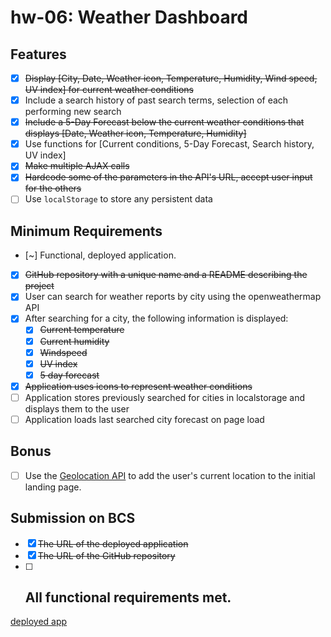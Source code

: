 # hw-06: Weather Dashboard

## Features
* [x] ~~Display [City, Date, Weather icon, Temperature, Humidity, Wind speed, UV index] for current weather conditions~~
* [x] Include a search history of past search terms, selection of each performing new search
* [x] ~~Include a 5-Day Forecast below the current weather conditions that displays [Date, Weather icon, Temperature, Humidity]~~
* [x] Use functions for [Current conditions, 5-Day Forecast, Search history, UV index]
* [x] ~~Make multiple AJAX calls~~
* [x] ~~Hardcode some of the parameters in the API's URL, accept user input for the others~~
* [ ] Use `localStorage` to store any persistent data

## Minimum Requirements
* [~] Functional, deployed application.
* [x] ~~GitHub repository with a unique name and a README describing the project~~
* [x] User can search for weather reports by city using the openweathermap API
* [x] After searching for a city, the following information is displayed:
  * [x] ~~Current temperature~~
  * [x] ~~Current humidity~~
  * [x] ~~Windspeed~~
  * [x] ~~UV index~~
  * [x] ~~5 day forecast~~
* [x] ~~Application uses icons to represent weather conditions~~
* [ ] Application stores previously searched for cities in localstorage and displays them to the user
* [ ] Application loads last searched city forecast on page load

## Bonus
* [ ] Use the [Geolocation API](https://developer.mozilla.org/en-US/docs/Web/API/Geolocation_API) to add the user's current location to the initial landing page.

## Submission on BCS
* [x] ~~The URL of the deployed application~~
* [x] ~~The URL of the GitHub repository~~
* [ ] ## **All functional requirements met.**

[deployed app](https://kr4mpu5.github.io/hw-06/)
